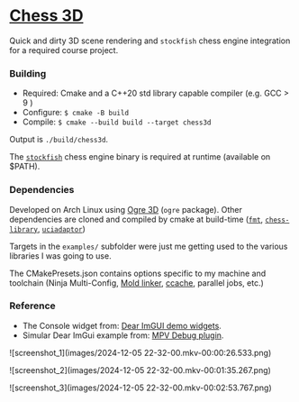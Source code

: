 # [Chess 3D](https://github.com/jack-mil/chess-3d)

Quick and dirty 3D scene rendering and `stockfish` chess engine integration for a required course project.

### Building
- Required: Cmake and a C++20 std library capable compiler (e.g. GCC > 9 )
- Configure: `$ cmake -B build`
- Compile: `$ cmake --build build --target chess3d`

Output is `./build/chess3d`.

The [`stockfish`](https://stockfishchess.org/) chess engine binary is required at runtime (available on $PATH).

### Dependencies
Developed on Arch Linux using [Ogre 3D](https://www.ogre3d.org/) (`ogre` package).
Other dependencies are cloned and compiled by cmake at build-time ([`fmt`](https://github.com/fmtlib/fmt), [`chess-library`](https://github.com/Disservin/chess-library), [`uciadaptor`](https://gitlab.com/manzerbredes/uciadapter.git))

Targets in the `examples/` subfolder were just me getting used to the various libraries I was going to use.

The CMakePresets.json contains options specific to my machine and toolchain (Ninja Multi-Config, [Mold linker](https://gitlab.com/manzerbredes/uciadapter.git), [ccache](https://ccache.dev/), parallel jobs, etc.)

### Reference
- The Console widget from: [Dear ImGUI demo widgets](https://github.com/ocornut/imgui/blob/master/imgui_demo.cpp).
- Simular Dear ImGui example from: [MPV Debug plugin](https://github.com/tsl0922/mpv-debug-plugin).


![screenshot_1](images/2024-12-05 22-32-00.mkv-00:00:26.533.png)

![screenshot_2](images/2024-12-05 22-32-00.mkv-00:01:35.267.png)

![screenshot_3](images/2024-12-05 22-32-00.mkv-00:02:53.767.png)
